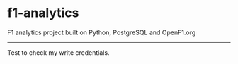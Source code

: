 # f1-analytics
F1 analytics project built on Python, PostgreSQL and OpenF1.org

---
Test to check my write credentials.

